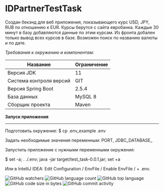 # IDPartnerTestTask
Создан бекэнд для веб приложения, показывающего курс USD, JPY, RUB по отношению к EUR.
Курсы берутся с сайта евробанка. Каждые 30 минут в базу добавляются данные по этим курсам.
Из фронта добален только вывод всех курсов в базе.
Возможен поиск по названию валюты и по дате.

*Требования к окружению и компонентам:*

**Название**               |     **Ограничение**
---------------------------- | ----------------------
Версия JDK                   |     11
Система контроля версий      |     GIT
Версия Spring Boot           |     2.5.4
База данных                  |     MySQL 8
Сборщик проекта              |     Maven

**Запуск приложения**
______________________________________________________

Подготовить окружение:
$ cp .env_example .env

Задать необходимые значения переменным:
PORT,
JDBC_DATABASE_

Запустить приложение с нужными переменными окружения:

$ set -a; . ./.env; java -jar target/test_task-0.0.1.jar; set +a

Или в IntelliJ IDEA: Edit Configuration / EnvFile / Enable EnvFile / + .env.

<img alt="GitHub watchers" src="https://img.shields.io/github/watchers/PavelNapreenko/blog-engine?color=green&style=plastic">
<img alt="GitHub language count" src="https://img.shields.io/github/languages/count/PavelNapreenko/blog-engine?style=plastic">
<img alt="GitHub top language" src="https://img.shields.io/github/languages/top/PavelNapreenko/blog-engine?color=yellow&style=plastic">
<img alt="GitHub code size in bytes" src="https://img.shields.io/github/languages/code-size/PavelNapreenko/blog-engine?color=brown&style=plastic">
<img alt="GitHub commit activity" src="https://img.shields.io/github/commit-activity/m/PavelNapreenko/blog-engine?color=pink&style=plastic">
